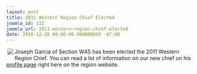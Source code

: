 ```yaml
---
layout: post
title: 2011 Western Region Chief Elected
joomla_id: 112
joomla_url: 2011-western-region-chief-elected
date: 2010-12-28 00:00:00.000000000 -07:00
---
```

<p><img src="http://www.oa-bsa.org/annc/npm10/jgarcia.jpg" border="0" align="left" style="padding-left:3px;padding-bottom:3px;">
Joseph Garcia of Section W4S has been elected the 2011 Western Region Chief.  You can read a lot of information on our new chief on his <a href="http://western.oa-bsa.org/leadership/chief/profile.php">profile page</a> right here on the region website.</p>

